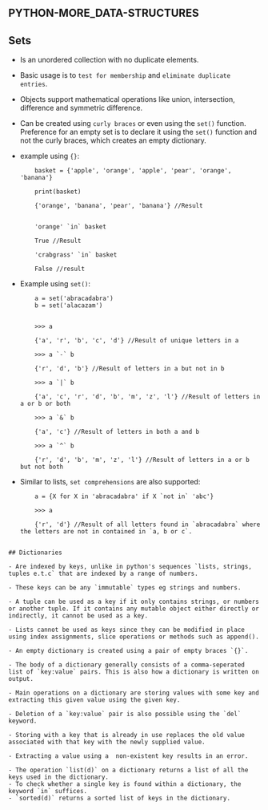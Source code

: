 ## PYTHON-MORE_DATA-STRUCTURES

## Sets

- Is an unordered collection with no duplicate elements.
- Basic usage is to `test for membership` and `eliminate duplicate entries`.
- Objects support mathematical operations like union, intersection, difference and symmetric difference.
- Can be created using `curly braces` or even using the `set()` function. Preference for an empty set is to declare it using the `set()` function and not the curly braces, which creates an empty dictionary.

- example using `{}`:
	```
		basket = {'apple', 'orange', 'apple', 'pear', 'orange', 'banana'}
		
		print(basket)

		{'orange', 'banana', 'pear', 'banana'} //Result


		'orange' `in` basket

		True //Result

		'crabgrass' `in` basket

		False //result
	```

- Example using `set()`:

	```
		a = set('abracadabra')
		b = set('alacazam')


		>>> a

		{'a', 'r', 'b', 'c', 'd'} //Result of unique letters in a

		>>> a `-` b

		{'r', 'd', 'b'} //Result of letters in a but not in b

		>>> a `|` b

		{'a', 'c', 'r', 'd', 'b', 'm', 'z', 'l'} //Result of letters in a or b or both

		>>> a `&` b

		{'a', 'c'} //Result of letters in both a and b

		>>> a `^` b

		{'r', 'd', 'b', 'm', 'z', 'l'} //Result of letters in a or b but not both

	```

- Similar to lists, `set comprehensions` are also supported:

	```
		a = {X for X in 'abracadabra' if X `not in` 'abc'}

		>>> a

		{'r', 'd'} //Result of all letters found in `abracadabra` where the letters are not in contained in `a, b or c`.
```

## Dictionaries

- Are indexed by keys, unlike in python's sequences `lists, strings, tuples e.t.c` that are indexed by a range of numbers.

- These keys can be any `immutable` types eg strings and numbers.

- A tuple can be used as a key if it only contains strings, or numbers or another tuple. If it contains any mutable object either directly or indirectly, it cannot be used as a key.

- Lists cannot be used as keys since they can be modified in place using index assignments, slice operations or methods such as append().

- An empty dictionary is created using a pair of empty braces `{}`.

- The body of a dictionary generally consists of a comma-seperated list of `key:value` pairs. This is also how a dictionary is written on output.

- Main operations on a dictionary are storing values with some key and extracting this given value using the given key. 

- Deletion of a `key:value` pair is also possible using the `del` keyword.

- Storing with a key that is already in use replaces the old value associated with that key with the newly supplied value. 

- Extracting a value using a  non-existent key results in an error. 

- The operation `list(d)` on a dictionary returns a list of all the keys used in the dictionary.
- To check whether a single key is found within a dictionary, the keyword `in` suffices. 
- `sorted(d)` returns a sorted list of keys in the dictionary. 
